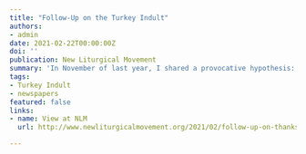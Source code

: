 ```yaml
---
title: "Follow-Up on the Turkey Indult"
authors:
- admin
date: 2021-02-22T00:00:00Z
doi: ''
publication: New Liturgical Movement
summary: 'In November of last year, I shared a provocative hypothesis: thanks to the discovery of new evidence, it was possible for the first time to confirm that the long-rumored American 'Turkey Indult' directly from the Pope did in fact occur, although not quite the way we thought.'
tags:
- Turkey Indult
- newspapers
featured: false
links:
- name: View at NLM
  url: http://www.newliturgicalmovement.org/2021/02/follow-up-on-thanksgiving-indult-by.html#.YDUo8ehKjIU

---
```

